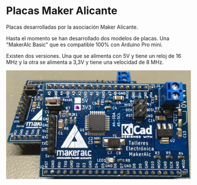 Placas Maker Alicante
===
Placas desarrolladas por la asociación Maker Alicante.

Hasta el momento se han desarrollado dos modelos de placas. Una "MakerAlc Basic" que es compatible 100% con Arduino Pro mini. 

Existen dos versiones. Una que se alimenta con 5V y tiene un reloj de 16 MHz y la otra se alimenta a 3,3V y tiene una velocidad de 8 MHz.

![MarAlc Basic](https://github.com/AsociacionMakerAlicante/PlacasMaker/blob/main/Fotos/MakAlc_Basic.jpg)



